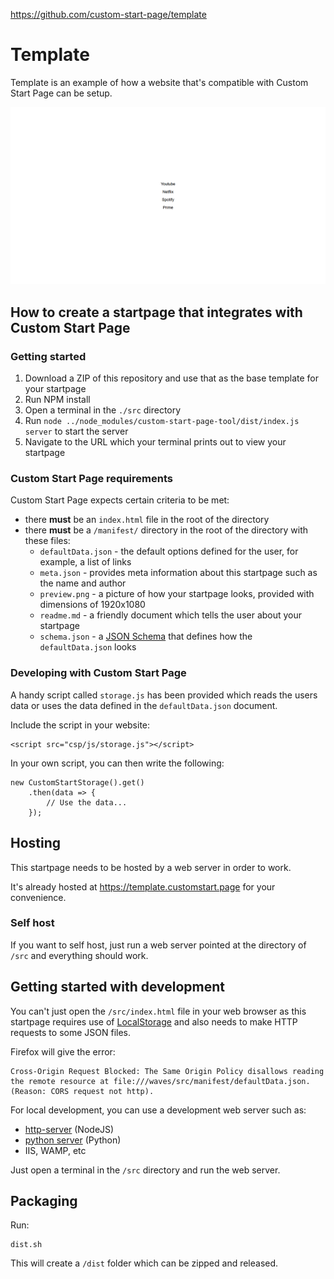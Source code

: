 https://github.com/custom-start-page/template

# Template

Template is an example of how a website that's compatible with Custom Start Page can be setup.

![preview image](/src/manifest/preview.png)

## How to create a startpage that integrates with Custom Start Page

### Getting started

1. Download a ZIP of this repository and use that as the base template for your startpage
2. Run NPM install
3. Open a terminal in the `./src` directory
4. Run `node ../node_modules/custom-start-page-tool/dist/index.js server` to start the server
5. Navigate to the URL which your terminal prints out to view your startpage

### Custom Start Page requirements

Custom Start Page expects certain criteria to be met:

- there **must** be an `index.html` file in the root of the directory
- there **must** be a `/manifest/` directory in the root of the directory with these files:
    - `defaultData.json` - the default options defined for the user, for example, a list of links
    - `meta.json` - provides meta information about this startpage such as the name and author
    - `preview.png` - a picture of how your startpage looks, provided with dimensions of 1920x1080
    - `readme.md` - a friendly document which tells the user about your startpage
    - `schema.json` - a [JSON Schema](http://json-schema.org/) that defines how the `defaultData.json` looks

### Developing with Custom Start Page

A handy script called `storage.js` has been provided which reads the users data or uses the data defined in the `defaultData.json` document.

Include the script in your website:

```
<script src="csp/js/storage.js"></script>
```

In your own script, you can then write the following:

```
new CustomStartStorage().get()
    .then(data => {
        // Use the data...
    });
```

## Hosting

This startpage needs to be hosted by a web server in order to work.

It's already hosted at https://template.customstart.page for your convenience.

### Self host

If you want to self host, just run a web server pointed at the directory of `/src` and everything should work.

## Getting started with development

You can't just open the `/src/index.html` file in your web browser as this startpage requires use of [LocalStorage](https://developer.mozilla.org/en-US/docs/Web/API/Window/localStorage) and also needs to make HTTP requests to some JSON files.

Firefox will give the error:

```
Cross-Origin Request Blocked: The Same Origin Policy disallows reading the remote resource at file:///waves/src/manifest/defaultData.json. (Reason: CORS request not http).
```

For local development, you can use a development web server such as:

- [http-server](https://www.npmjs.com/package/http-server) (NodeJS)
- [python server](https://developer.mozilla.org/en-US/docs/Learn/Common_questions/set_up_a_local_testing_server#Running_a_simple_local_HTTP_server) (Python)
- IIS, WAMP, etc

Just open a terminal in the `/src` directory and run the web server.

## Packaging

Run:

```
dist.sh
```

This will create a `/dist` folder which can be zipped and released.
